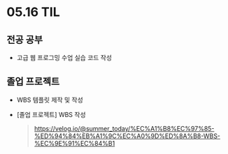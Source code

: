 <h1> 05.16 TIL </h1>

## 전공 공부

- 고급 웹 프로그밍 수업 실습 코드 작성
  
## 졸업 프로젝트

- WBS 템플릿 제작 및 작성 

- [졸업 프로젝트] WBS 작성
  > https://velog.io/@summer_today/%EC%A1%B8%EC%97%85-%ED%94%84%EB%A1%9C%EC%A0%9D%ED%8A%B8-WBS-%EC%9E%91%EC%84%B1
